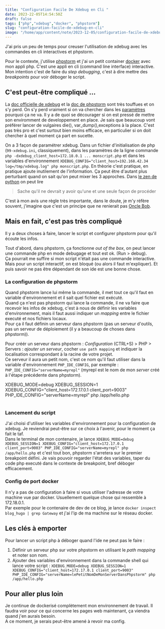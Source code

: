 ```yaml
---
title: "Configuration Facile De Xdebug en Cli "
date: 2023-22-05T14:54:50Z
draft: false
tags: ["php","xdebug","docker", "phpstorm"]
slug: "configuration-facile-de-xdebug-en-cli"
image: "/home/app/content/note/2023-12-05/configuration-facile-de-xdebug-en-cli.md/ogimage.png"
---
```


J'ai pris un peu de temps pour creuser l'utilisation de xdebug avec les commandes en cli interactives et phpstorm.

<!--more-->

Pour le contexte, j'utilise [phpstorm](/tags/phpstorm) et j'ai un petit container [docker](/tags/docker) avec mon appli php. C'est une appli en cli (command line interface) interactive.
Mon intention c'est de faire du _step debugging_, c'est à dire mettre des _breakpoints_ pour voir déboger le script.

## C'est peut-être compliqué ...

La [doc officielle de xdebug](https://xdebug.org/docs/step_debug) et la [doc de phpstorm](https://www.jetbrains.com/help/phpstorm/configuring-xdebug.html) sont très touffues et on s'y perd. On s'y perd vraiment si on va chercher dans les [paramètres](https://xdebug.org/docs/all_settings) pourquoi ça ne va. Il y a de quoi se décourager si on est pressé de mettre son enviromment de developpement en place. Je sais que beaucoup vont préférer lancer de vulgaires die(), var_dump(),exceptions à la place. C'est pas très pro et c'est surtout bien moins efficace, en particulier si on doit chercher à quel moment ça part en sucette.

On a 3 façon de paramétrer xdebug. Dans un fichier d'initialisation de php (`99-xdebug.ini`, classiquement), dans les paramètres de la ligne commande `php -dxdebug_client_host=172.18.0.1 ... monscript.php` et dans les variables d'environnement `XDEBUG_CONFIG="client_host=192.168.42.34 log=/tmp/xdebug.log" php monscript.php`. En thèorie c'est pratique, en pratique ajoute inutilement de l'information. Ça peut être d'autant plus perturbant quand on sait qu'on peut mixer les 3 approches.
Dans [le zen de python](https://fr.wikipedia.org/wiki/Zen_de_Python) on peut lire 
> Sache qu'il ne devrait y avoir qu'une et une seule façon de procéder

C'est à mon avis une règle très importante, dans le doute, je m'y réfère souvent, j'imagine que c'est un principe que ne renierait pas [Oncle Bob](https://www.cultura.com/p-coder-proprement-9782326002272.html). 



## Mais en fait, c'est pas très compliqué

Il y a deux choses à faire, lancer le script et configurer phpstorm pour qu'il écoute les infos.

Tout d'abord, dans phpstorm, ça fonctionne _out of the box_, on peut lancer une commande php en mode debugage et tout est ok. (Run > debug).  
Ça pourrait me suffire si mon script n'était pas une commande interactive. Mais pour un script interactif, on est bloqué (ou alors il faut m'expliquer). Et puis savoir ne pas être dépendant de son ide est une bonne chose.

### La configuration de phpstorm

Quand phpstorm lance lui même la commande, il met tout ce qu'il faut en variable d'environnement et il sait quel fichier est exécuté.  
Quand ça n'est pas phpstorm qui lance la commande, il ne va faire que recevoir les infos de xdebug, c'est à nous de définir les variables d'environnement, mais il faut aussi indiquer un _mapping_ entre le fichier executé et nos fichiers locaux.  
Pour ça il faut définin un serveur dans phpstorm (pas un serveur d'outils, pas un serveur de déploiement (il y a beaucoup de choses dans phpstorm)). 

Pour créér un serveur dans phpstorm : _Configuration_ (CTRL+S) > PHP > Servers : _ajouter un serveur_, cocher `use path mapping` et indiquer la localisation correspondant à la racine de votre projet.  
Ce serveur il aura un petit nom, c'est ce nom qu'il faut utiliser dans la variable d'environnement `PHP_IDE_CONFIG`, par exemple : `PHP_IDE_CONFIG="serverName=myrepl"` (myrepl est le nom de mon _server_ créé à l'étape précédente dans phpstorm).

XDEBUG_MODE=debug XDEBUG_SESSION=1 XDEBUG_CONFIG="client_host=172.17.0.1 client_port=9003" PHP_IDE_CONFIG="serverName=myrepl" php /app/hello.php
# 

### Lancement du script

J'ai choisi d'utiliser les variables d'environnement pour la configuration de xdebug. Je reviendrai peut-être sur ce choix à l'avenir, pour le moment ça fait le taf.  
Dans le terminal de mon contenaire, je lance `XDEBUG_MODE=debug XDEBUG_SESSION=1 XDEBUG_CONFIG="client_host=172.17.0.1 client_port=9003" PHP_IDE_CONFIG="serverName=myrepl" php /app/hello.php` et c'est tout bon, phpstorm s'arretera sur le premier breakpoint défini. Je vais pouvoir regarder l'état des variables, taper du code php executé dans le contexte de breakpoint, bref déboger efficacement.

### Config de port docker

Il n'y a pas de configuration à faire si vous utiliser l'adresse de votre machine vue par docker. Usuellement quelque chose qui ressemble à 172.18.0.1.  
Par exemple pour le contenaire de dev de ce blog, je lance `docker inspect blog_hugo | grep Gateway` et j'ai l'ip de ma machine sur le réseau docker.

## Les clés à emporter

Pour lancer un script php à déboger quand l'ide ne peut pas le faire :

1. Définir un serveur php sur votre phpstorm en utilisant le _path mapping_ et noter son nom.
2. Ajouter des variables d'environnement dans la commande shell qui lance votre script : `XDEBUG_MODE=debug XDEBUG_SESSION=1 XDEBUG_CONFIG="client_host=172.17.0.1 client_port=9003" PHP_IDE_CONFIG="serverName=lePetitNomDeMonServerDansPhpstorm" php /app/hello.php`

## Pour aller plus loin

Je continue de dockerisé complètement mon environnement de travail. Il faudra voir pour ce qui concerne les pages web maintenant, ça viendra quand j'en aurais besoin.  
A ce moment, je serais peut-être amené à revoir ma config.


